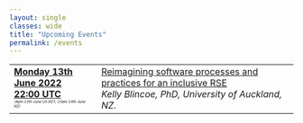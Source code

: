 ```yaml
---
layout: single
classes: wide
title: "Upcoming Events"
permalink: /events
---
```


<div class="notice" style="font-size: 0.9em !important;">
    <table>
        <tr>
            <td style="vertical-align: top;">
                <strong><a href="https://www.timeanddate.com/worldclock/converter.html?iso=20220613T220000&p1=103&p2=224&p3=64&p4=179&p5=1440&p6=136&p7=37&p8=196&p9=240&p10=22" target="_blank" rel="noopener noreferrer">Monday 13th June 2022<br/>22:00 UTC</a></strong><br/><em style="font-size: 0.4rem;">(4pm 13th June US EDT; 10am 14th June NZ)</em>
            </td>
            <td>
                <a href="/events/2022-06-14" target="_blank" rel="noopener noreferrer">Reimagining software processes and practices for an inclusive RSE</a><br/>
                <em>Kelly Blincoe, PhD, University of Auckland, NZ</em>.
            </td>
        </tr>
    </table>
</div>
